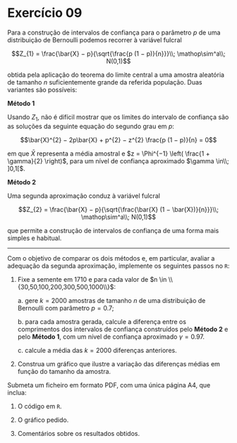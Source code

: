 # Exercício 09

Para a construção de intervalos de confiança para o parâmetro $p$ de uma distribuição de Bernoulli podemos recorrer à variável fulcral

$$Z_{1} = \frac{\bar{X} − p}{\sqrt{\frac{p (1 − p)}{n}}}\\; \mathop\sim^a\\; N(0,1)$$

obtida pela aplicação do teorema do limite central a uma amostra aleatória de tamanho $n$ suficientemente grande da referida população. Duas variantes são possíveis:

**Método 1**

Usando $Z_{1}$, não é difícil mostrar que os limites do intervalo de confiança são as soluções da seguinte equação do segundo grau em $p$:

$$\bar{X}^{2} − 2p\bar{X} + p^{2} − z^{2} \frac{p (1 − p)}{n} = 0$$

em que $\bar{X}$ representa a média amostral e $z = \Phi^{−1} \left( \frac{1 + \gamma}{2} \right)$, para um nível de confiança aproximado $\gamma \in\\; ]0,1[$.

**Método 2**

Uma segunda aproximação conduz à variável fulcral

$$Z_{2} = \frac{\bar{X} − p}{\sqrt{\frac{\bar{X} (1 − \bar{X})}{n}}}\\; \mathop\sim^a\\; N(0,1)$$

que permite a construção de intervalos de confiança de uma forma mais simples e habitual.

___

Com o objetivo de comparar os dois métodos e, em particular, avaliar a adequação da segunda aproximação, implemente os seguintes passos no `R`:

1. Fixe a semente em $1710$ e para cada valor de $n \in \\{30,50,100,200,300,500,1000\\}$:

      a. gere $k = 2000$ amostras de tamanho $n$ de uma distribuição de Bernoulli com parâmetro $p = 0.7$;

      b. para cada amostra gerada, calcule a diferença entre os comprimentos dos intervalos de confiança construídos pelo **Método 2** e pelo **Método 1**, com um nível de confiança aproximado $\gamma = 0.97$.

      c. calcule a média das $k = 2000$ diferenças anteriores.

2. Construa um gráfico que ilustre a variação das diferenças médias em função do tamanho da amostra.

Submeta um ficheiro em formato PDF, com uma única página A4, que inclua:

1. O código em `R`.

2. O gráfico pedido.

3. Comentários sobre os resultados obtidos.
